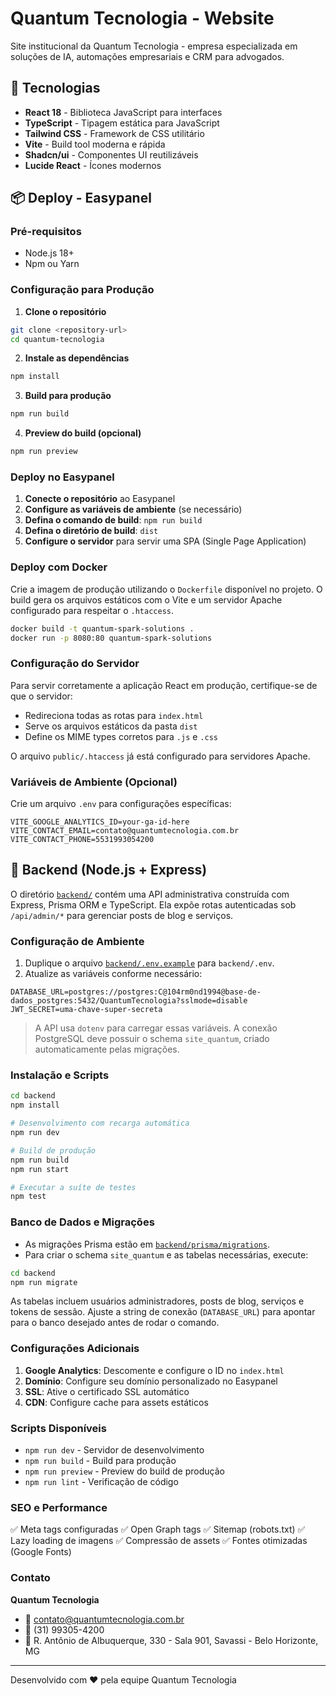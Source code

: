 # Quantum Tecnologia - Website

Site institucional da Quantum Tecnologia - empresa especializada em soluções de IA, automações empresariais e CRM para advogados.

## 🚀 Tecnologias

- **React 18** - Biblioteca JavaScript para interfaces
- **TypeScript** - Tipagem estática para JavaScript
- **Tailwind CSS** - Framework de CSS utilitário
- **Vite** - Build tool moderna e rápida
- **Shadcn/ui** - Componentes UI reutilizáveis
- **Lucide React** - Ícones modernos

## 📦 Deploy - Easypanel

### Pré-requisitos
- Node.js 18+ 
- Npm ou Yarn

### Configuração para Produção

1. **Clone o repositório**
```bash
git clone <repository-url>
cd quantum-tecnologia
```

2. **Instale as dependências**
```bash
npm install
```

3. **Build para produção**
```bash
npm run build
```

4. **Preview do build (opcional)**
```bash
npm run preview
```

### Deploy no Easypanel

1. **Conecte o repositório** ao Easypanel
2. **Configure as variáveis de ambiente** (se necessário)
3. **Defina o comando de build**: `npm run build`
4. **Defina o diretório de build**: `dist`
5. **Configure o servidor** para servir uma SPA (Single Page Application)

### Deploy com Docker

Crie a imagem de produção utilizando o `Dockerfile` disponível no projeto. O build gera os arquivos estáticos com o Vite e um servidor Apache configurado para respeitar o `.htaccess`.

```bash
docker build -t quantum-spark-solutions .
docker run -p 8080:80 quantum-spark-solutions
```

### Configuração do Servidor

Para servir corretamente a aplicação React em produção, certifique-se de que o servidor:
- Redireciona todas as rotas para `index.html`
- Serve os arquivos estáticos da pasta `dist`
- Define os MIME types corretos para `.js` e `.css`

O arquivo `public/.htaccess` já está configurado para servidores Apache.

### Variáveis de Ambiente (Opcional)

Crie um arquivo `.env` para configurações específicas:

```env
VITE_GOOGLE_ANALYTICS_ID=your-ga-id-here
VITE_CONTACT_EMAIL=contato@quantumtecnologia.com.br
VITE_CONTACT_PHONE=5531993054200
```

## 🧠 Backend (Node.js + Express)

O diretório [`backend/`](./backend) contém uma API administrativa construída com Express, Prisma ORM e TypeScript. Ela expõe rotas autenticadas sob `/api/admin/*` para gerenciar posts de blog e serviços.

### Configuração de Ambiente

1. Duplique o arquivo [`backend/.env.example`](./backend/.env.example) para `backend/.env`.
2. Atualize as variáveis conforme necessário:

```env
DATABASE_URL=postgres://postgres:C@104rm0nd1994@base-de-dados_postgres:5432/QuantumTecnologia?sslmode=disable
JWT_SECRET=uma-chave-super-secreta
```

> A API usa `dotenv` para carregar essas variáveis. A conexão PostgreSQL deve possuir o schema `site_quantum`, criado automaticamente pelas migrações.

### Instalação e Scripts

```bash
cd backend
npm install

# Desenvolvimento com recarga automática
npm run dev

# Build de produção
npm run build
npm run start

# Executar a suíte de testes
npm test
```

### Banco de Dados e Migrações

- As migrações Prisma estão em [`backend/prisma/migrations`](./backend/prisma/migrations).
- Para criar o schema `site_quantum` e as tabelas necessárias, execute:

```bash
cd backend
npm run migrate
```

As tabelas incluem usuários administradores, posts de blog, serviços e tokens de sessão. Ajuste a string de conexão (`DATABASE_URL`) para apontar para o banco desejado antes de rodar o comando.

### Configurações Adicionais

1. **Google Analytics**: Descomente e configure o ID no `index.html`
2. **Domínio**: Configure seu domínio personalizado no Easypanel
3. **SSL**: Ative o certificado SSL automático
4. **CDN**: Configure cache para assets estáticos

### Scripts Disponíveis

- `npm run dev` - Servidor de desenvolvimento
- `npm run build` - Build para produção
- `npm run preview` - Preview do build de produção
- `npm run lint` - Verificação de código

### SEO e Performance

✅ Meta tags configuradas
✅ Open Graph tags
✅ Sitemap (robots.txt)
✅ Lazy loading de imagens
✅ Compressão de assets
✅ Fontes otimizadas (Google Fonts)

### Contato

**Quantum Tecnologia**
- 📧 contato@quantumtecnologia.com.br
- 📱 (31) 99305-4200
- 📍 R. Antônio de Albuquerque, 330 - Sala 901, Savassi - Belo Horizonte, MG

---

Desenvolvido com ❤️ pela equipe Quantum Tecnologia
